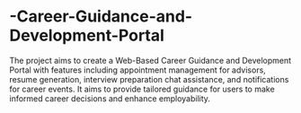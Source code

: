 # -Career-Guidance-and-Development-Portal
 The project aims to create a Web-Based Career Guidance and Development Portal with features including appointment management for advisors, resume generation, interview preparation chat assistance, and notifications for career events. It aims to provide tailored guidance for users to make informed career decisions and enhance employability.
